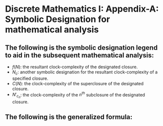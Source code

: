 # Discrete Mathematics I: Appendix-A: Symbolic Designation for mathematical analysis

## The following is the symbolic designation legend to aid in the subsequent mathematical analysis: 
- $f(N)$: the resultant clock-complexity of the designated closure.
- $N_c$: another symbolic designation for the resultant clock-complexity of a specified closure.
- $C(N)$: the clock-complexity of the superclosure of the designated closure.
- $N'_{c_n}$: the clock-complexity of the $n^{th}$ subclosure of the designated closure.

## The following is the generalized formula: 
